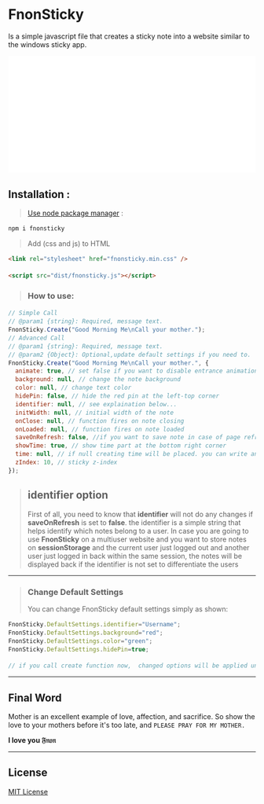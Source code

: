 # FnonSticky

Is a simple javascript file that creates a sticky note into a website similar to the windows sticky app.

![Demo](/demo.gif)

## Installation :

> [Use node package manager](https://www.npmjs.com/package/fnon) :

```bash
npm i fnonsticky
```

> Add (css and js) to HTML

```html
<link rel="stylesheet" href="fnonsticky.min.css" />

<script src="dist/fnonsticky.js"></script>
```

>### How to use:

```js
// Simple Call
// @param1 {string}: Required, message text.
FnonSticky.Create("Good Morning Me\nCall your mother.");
// Advanced Call
// @param1 {string}: Required, message text.
// @param2 {Object}: Optional,update default settings if you need to.
FnonSticky.Create("Good Morning Me\nCall your mother.", {
  animate: true, // set false if you want to disable entrance animation
  background: null, // change the note background
  color: null, // change text color
  hidePin: false, // hide the red pin at the left-top corner
  identifier: null, // see explaination below...
  initWidth: null, // initial width of the note
  onClose: null, // function fires on note closing
  onLoaded: null, // function fires on note loaded
  saveOnRefresh: false, //if you want to save note in case of page refresh. note will be stored in sessionStorage and will load back on page loaded.
  showTime: true, // show time part at the bottom right corner
  time: null, // if null creating time will be placed. you can write anything here but the default was for time.
  zIndex: 10, // sticky z-index
});
```

>## identifier option 
> First of all, you need to know that **identifier** will not do any changes if **saveOnRefresh** is set to **false**. the identifier is a simple string that helps identify which notes belong to a user. In case you are going to use **FnonSticky** on a multiuser website and you want to store notes on **sessionStorage** and the current user just logged out and another user just logged in back within the same session, the notes will be displayed back if the identifier is not set to differentiate the users


---
>### Change Default Settings
> You can change FnonSticky default settings simply as shown:

```js
FnonSticky.DefaultSettings.identifier="Username";
FnonSticky.DefaultSettings.background="red";
FnonSticky.DefaultSettings.color="green";
FnonSticky.DefaultSettings.hidePin=true;

// if you call create function now,  changed options will be applied unless you provided another options in the create function second parameter
```

---

## Final Word

Mother is an excellent example of love, affection, and sacrifice. So show the love to your mothers before it's too late, and `PLEASE PRAY FOR MY MOTHER.`

**I love you 𝔉𝔫𝔬𝔫**

---

## License

[MIT License](https://opensource.org/licenses/MIT)
